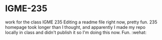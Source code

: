 # IGME-235
work for the class IGME 235
Editing a readme file right now, pretty fun. 235 homepage took longer than I thought, and apparently I made my repo locally in class and didn't publish it so I'm doing this now. Fun.
:wehat:
